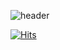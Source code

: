 ![header](https://capsule-render.vercel.app/api?type=waving&color=gradient&height=120&animation=fadeIn&section=footer&text=🗨️ThinkSpace💬&fontAlign=60)

[![Hits](https://hits.seeyoufarm.com/api/count/incr/badge.svg?url=https%3A%2F%2Fgithub.com%2FHeejeNote&count_bg=%23947BC9&title_bg=%239041DF&icon=&icon_color=%23B792CF&title=hits&edge_flat=false)](https://hits.seeyoufarm.com)

<!--
**HeejeNote/HeejeNote** is a ✨ _special_ ✨ repository because its `README.md` (this file) appears on your GitHub profile.

Here are some ideas to get you started:


- 🔭 I’m currently working on ...
- 🌱 I’m currently learning ...
- 👯 I’m looking to collaborate on ...
- 🤔 I’m looking for help with ...
- 💬 Ask me about ...
- 📫 How to reach me: ...
- 😄 Pronouns: ...
- ⚡ Fun fact: ...
-->
